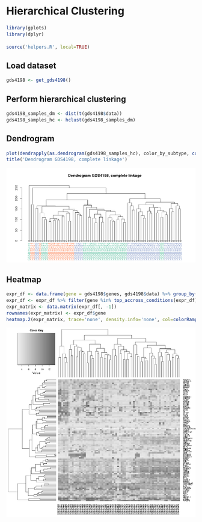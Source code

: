 # Hierarchical Clustering


```r
library(gplots)
library(dplyr)

source('helpers.R', local=TRUE)
```

## Load dataset

```r
gds4198 <- get_gds4198()
```

## Perform hierarchical clustering

```r
gds4198_samples_dm <- dist(t(gds4198$data))
gds4198_samples_hc <- hclust(gds4198_samples_dm)
```

## Dendrogram


```r
plot(dendrapply(as.dendrogram(gds4198_samples_hc), color_by_subtype, colnames(gds4198$data), gds4198$subtypes))
title('Dendrogram GDS4198, complete linkage')
```

![](hierarchical-clustering_files/figure-html/unnamed-chunk-4-1.png) 

## Heatmap


```r
expr_df <- data.frame(gene = gds4198$genes, gds4198$data) %>% group_by(gene) %>% summarise_each(funs(mean))
expr_df <- expr_df %>% filter(gene %in% top_accross_conditions(expr_df))
expr_matrix <- data.matrix(expr_df[, -1])
rownames(expr_matrix) <- expr_df$gene
heatmap.2(expr_matrix, trace='none', density.info='none', col=colorRampPalette(c('#f0f0f0', '#636363'))(70))
```

![](hierarchical-clustering_files/figure-html/unnamed-chunk-5-1.png) 
